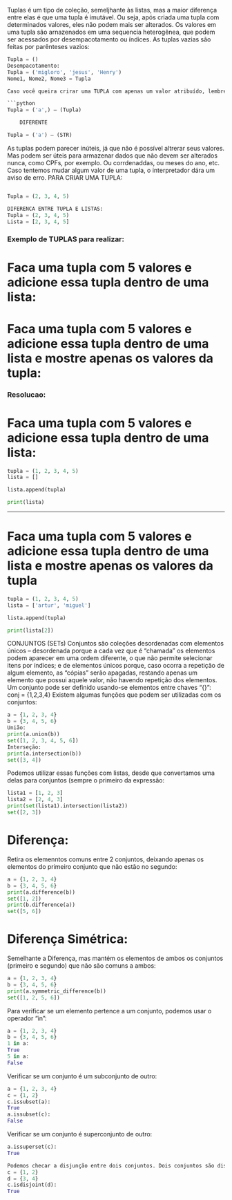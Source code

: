 


Tuplas é um tipo de coleção, semeljhante às listas, mas a maior diferença entre elas é que uma tupla é imutável. Ou seja, após criada uma tupla com determinados valores, eles não podem mais ser alterados.
Os valores em uma tupla são arnazenados em  uma sequencia heterogênea, que podem ser acessados por desempacotamento ou índices.
As tuplas vazias são feitas por parênteses vazios:
```python
Tupla = ()
Desempacotamento:
Tupla = ('migloro', 'jesus', 'Henry')
Nome1, Nome2, Nome3 = Tupla

Caso você queira crirar uma TUPLA com apenas um valor atribuído, lembre-se que é necessário incluir uma virgula no final!

```python
Tupla = ('a',) – (Tupla)

	DIFERENTE

Tupla = ('a') – (STR)
```

As tuplas podem parecer inúteis, já que não é possível altrerar seus valores. Mas podem ser úteis para armazenar dados que não devem ser alterados nunca, como CPFs, por exemplo. Ou corrdenaddas, ou meses do ano, etc.
Caso tentemos mudar algum valor de uma tupla, o interpretador dára um aviso de erro.
PARA CRIAR UMA TUPLA:
```python

Tupla = (2, 3, 4, 5)

DIFERENCA ENTRE TUPLA E LISTAS:
Tupla = (2, 3, 4, 5)
Lista = [2, 3, 4, 5]
```

### Exemplo de TUPLAS para realizar:

# Faca uma tupla com 5 valores e adicione essa tupla dentro de uma lista:
# Faca uma tupla com 5 valores e adicione essa tupla dentro de uma lista e mostre apenas os valores da tupla:


### Resolucao:

# Faca uma tupla com 5 valores e adicione essa tupla dentro de uma lista:

```python
tupla = (1, 2, 3, 4, 5)
lista = []

lista.append(tupla)

print(lista)
```
-----

# Faca uma tupla com 5 valores e adicione essa tupla dentro de uma lista e mostre apenas os valores da tupla

```python
tupla = (1, 2, 3, 4, 5)
lista = ['artur', 'miguel']

lista.append(tupla)

print(lista[2])
```







CONJUNTOS (SETs)
 Conjuntos são coleções desordenadas com elementos únicos – desordenada porque a cada vez que é “chamada” os elementos podem aparecer em uma ordem diferente, o que não permite selecionar itens por índices; e de elementos únicos porque, caso ocorra a repetição de algum elemento, as “cópias” serão apagadas, restando apenas um elemento que possui aquele valor, não havendo repetição dos elementos.
Um conjunto pode ser definido usando-se elementos entre chaves “{}”:
conj = {1,2,3,4}
Existem algumas funções que podem ser utilizadas com os conjuntos:
```python  
a = {1, 2, 3, 4}
b = {3, 4, 5, 6}
União:
print(a.union(b))
set([1, 2, 3, 4, 5, 6])
Interseção:
print(a.intersection(b))
set([3, 4])
```

Podemos utilizar essas funções com listas, desde que convertamos uma delas para conjuntos (sempre o primeiro da expressão:
```python
lista1 = [1, 2, 3]
lista2 = [2, 4, 3]
print(set(lista1).intersection(lista2))
set([2, 3])
```

# Diferença:
Retira os elemenntos comuns entre 2 conjuntos, deixando apenas os elementos do primeiro conjunto que não estão no segundo:
```python
a = {1, 2, 3, 4}
b = {3, 4, 5, 6}
print(a.difference(b))
set([1, 2])
print(b.difference(a))
set([5, 6])
```

# Diferença Simétrica:
Semelhante a Diferença, mas mantém os elementos de ambos os conjuntos (primeiro e segundo) que não são comuns a ambos:
```python
a = {1, 2, 3, 4}
b = {3, 4, 5, 6}
print(a.symmetric_difference(b))
set([1, 2, 5, 6])
```

Para verificar se um elemento pertence a um conjunto, podemos usar o operador “in”:
```python
a = {1, 2, 3, 4}
b = {3, 4, 5, 6}
1 in a:
True
5 in a:
False
```

Verificar se um conjunto é um subconjunto de outro:
```python
a = {1, 2, 3, 4}
c = {1, 2}
c.issubset(a):
True
a.issubset(c):
False
```

Verificar se um conjunto é superconjunto de outro:
```python
a.issuperset(c):
True

Podemos checar a disjunção entre dois conjuntos. Dois conjuntos são disjuntos se tiverem interseção nula:
c = {1, 2}
d = {3, 4}
c.isdisjoint(d):
True
```
